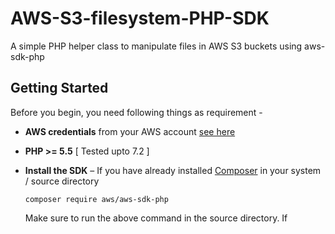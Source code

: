 # AWS-S3-filesystem-PHP-SDK
A simple PHP helper class to manipulate files in AWS S3 buckets using aws-sdk-php

## Getting Started

Before you begin, you need following things as requirement - 

* **AWS credentials** from your AWS account [see here](https://aws.amazon.com/developers/access-keys/)
* **PHP >= 5.5** [ Tested upto 7.2 ]
* **Install the SDK** – If you have already installed [Composer](https://getcomposer.org/) in your system / source directory 
  
   ```
   composer require aws/aws-sdk-php
   ```

   Make sure to run the above command in the source directory. If 
